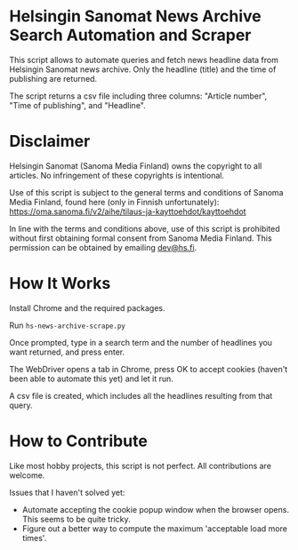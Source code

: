 # Helsingin Sanomat News Archive Search Automation and Scraper

This script allows to automate queries and fetch news headline data from Helsingin Sanomat news archive. Only the headline (title) and the time of publishing are returned.

The script returns a csv file including three columns: "Article number", "Time of publishing", and "Headline".



# Disclaimer

Helsingin Sanomat (Sanoma Media Finland) owns the copyright to all articles. No infringement of these copyrights is intentional.

Use of this script is subject to the general terms and conditions of Sanoma Media Finland, found here (only in Finnish unfortunately):
https://oma.sanoma.fi/v2/aihe/tilaus-ja-kayttoehdot/kayttoehdot

In line with the terms and conditions above, use of this script is prohibited without first obtaining formal consent from Sanoma Media Finland. This permission can be obtained by emailing dev@hs.fi.



# How It Works

Install Chrome and the required packages.

Run `hs-news-archive-scrape.py`

Once prompted, type in a search term and the number of headlines you want returned, and press enter. 

The WebDriver opens a tab in Chrome, press OK to accept cookies (haven't been able to automate this yet) and let it run.

A csv file is created, which includes all the headlines resulting from that query.



# How to Contribute

Like most hobby projects, this script is not perfect. All contributions are welcome.

Issues that I haven't solved yet:
- Automate accepting the cookie popup window when the browser opens. This seems to be quite tricky.
- Figure out a better way to compute the maximum 'acceptable load more times'.



